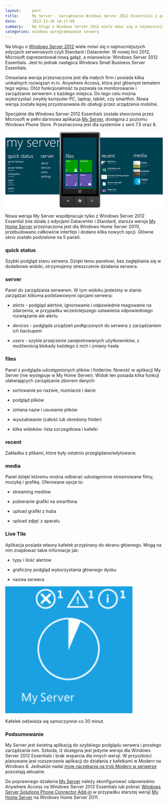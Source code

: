 ```yaml
---
layout:     post
title:      My Server - zarządzanie Windows Server 2012 Essentials z poziomu Windows Phone
date:       2012-12-26 14:17:00
summary:    Na blogu o Windows Server 2012 wiele mówi się o najmocniejszych edycjach serwerowych czyli Standard i Datacenter. W nowej linii 2012, Microsoft zaprezentował nową gałąź, a mianowicie —  Windows Server 2012 Essentials. Jest to jednak następca Windows Small Business Server Essentials.Omawiana wersja przeznaczona jest dla małych firm i posiada kilka unikalnych rozwiązań m.in. Anywhere Access, która jes...
categories: windows oprogramowanie serwery
---
```




Na blogu o [Windows Server 2012](http://www.dobreprogramy.pl/WindowsServer2012) wiele mówi się o najmocniejszych edycjach serwerowych czyli Standard i Datacenter. W nowej linii 2012, Microsoft zaprezentował nową gałąź, a mianowicie: Windows Server 2012 Essentials. Jest to jednak następca Windows Small Business Server Essentials.

Omawiana wersja przeznaczona jest dla małych firm i posiada kilka unikalnych rozwiązań m.in. Anywhere Access, która jest głównym tematem tego wpisu. Otóż funkcjonalność ta pozwala na monitorowanie i zarządzanie serwerem z każdego miejsca. Do tego celu można wykorzystać zwykły komputer PC, laptop, tablet, czy smartfon. Nowa wersja została lepiej przystosowana do obsługi przez urządzenia mobilne. 

Specjalnie dla Windows Server 2012 Essentials została stworzona przez Microsoft w pełni darmowa aplikacja [My Server](http://www.windowsphone.com/en-us/store/app/my-server/6c2f98d5-6fcf-4e1d-b8b1-cde62ea1a94a), dostępna z poziomu Windows Phone Store. Przeznaczona jest dla systemów z serii 7.5 oraz 8.


![desk](https://raw.githubusercontent.com/djfoxer/djfoxer.github.io/master/_img/2012-12-26-_113_/g_-_608x405_-_-_38265x20121226123316_0.png)


Nowa wersja My Server współpracuje tylko z Windows Server 2012 Essential (nie działa z edycjami Datacenter i Standard, starsza wersja [My Home Server](http://www.windowsphone.com/en-us/store/app/my-home-server/b0dbd32b-908c-e011-986b-78e7d1fa76f8) przeznaczona jest dla Windows Home Server 2011), przebudowano całkowicie interfejs i dodano kilka nowych opcji. Główne okno zostało podzielone na 5 paneli.


### quick status
 
Szybki podgląd stanu serwera. Dzięki temu panelowi, bez zagłębiania się w dodatkowe widoki, otrzymujemy streszczenie działania serwera.


### server

Panel do zarządzania serwerem. W tym widoku jesteśmy w stanie zarządzać kilkoma podstawowymi opcjami serwera:


  *  *alerts*  - podgląd alertów, ignorowanie i odpowiednie reagowanie na zdarzenia, w przypadku wcześniejszego ustawienia odpowiedniego rozwiązanie ale alertu 


  *  *devices*  - podgląda urządzeń podłączonych do serwera z zarządzaniem ich backupem


  *  *users*  - szybie przejrzenie zarejestrowanych użytkowników, z możliwością blokady każdego z nich i zmiany hasła




### files

Panel z podgląda udostępnionych plików i folderów. Nowość w aplikacji My Server (nie występuje w My Home Server). Widok ten posiada kilka funkcji ułatwiających zarządzanie zbiorem danych:


  * sortowanie po nazwie, rozmiarze i dacie


  * podgląd plików


  * zmiana nazw i usuwanie plików


  * wyszukiwanie (całość lub określony folder)


  * kilka widoków: lista szczegółowa i kafelki




### recent

Zakładka z plikami, które były ostatnio przeglądane/edytowane.


### media

Panel dzięki któremu można odbierać udostępnione streamowane filmy, muzykę i grafikę. 
Oferowane opcje to:


  * streaming mediów


  * pobieranie grafiki na smartfona


  * upload grafiki z huba


  * upload zdjęć z aparatu





### Live Tile

Aplikacja posiada własny kafelek przypinany do ekranu głównego. Mogą na nim znajdować takie informacje jak:


  * typy i ilość alertów


  * graficzny podgląd wykorzystania głównego dysku


  * nazwa serwera




![desk](https://raw.githubusercontent.com/djfoxer/djfoxer.github.io/master/_img/2012-12-26-_113_/g_-_608x405_-_-_38265x20121226135103_0.png)


Kafelek odświeża się samoczynnie co 30 minut. 


### Podsumowanie

My Server jest świetną aplikacją do szybkiego podglądu serwera i prostego zarządzania nim. Szkoda, iż dostępna jest jedynie wersja dla Windows Server 2012 Essentials i brak wsparcia dla innych wersji. W przyszłości planowane jest rozszerzenie aplikacji do działania z kafelkami w Modern na Windows 8. Jednakże nadal [moje narzekania na tryb Modern w serwerze](http://www.dobreprogramy.pl/djfoxer/Kafelki-w-serwerze-piate-kolo-u-wozu,37780.html) pozostają aktualne.

Do poprawnego działania [My Server](http://www.windowsphone.com/en-us/store/app/my-server/6c2f98d5-6fcf-4e1d-b8b1-cde62ea1a94a) należy skonfigurować odpowiednio Anywhere Access na Windows Server 2012 Essentials lub pobrać [Windows Server Solutions Phone Connector Add-in](http://www.microsoft.com/en-us/download/details.aspx?id=26799) w przypadku starszej wersji [My Home Server](http://www.windowsphone.com/en-us/store/app/my-home-server/b0dbd32b-908c-e011-986b-78e7d1fa76f8) na Windows Home Server 2011. 